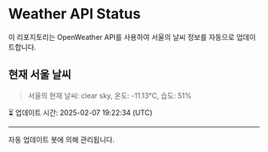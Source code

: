 
# Weather API Status

이 리포지토리는 OpenWeather API를 사용하여 서울의 날씨 정보를 자동으로 업데이트합니다.

## 현재 서울 날씨
> 서울의 현재 날씨: clear sky, 온도: -11.13°C, 습도: 51%

⏳ 업데이트 시간: 2025-02-07 19:22:34 (UTC)

---
자동 업데이트 봇에 의해 관리됩니다.
